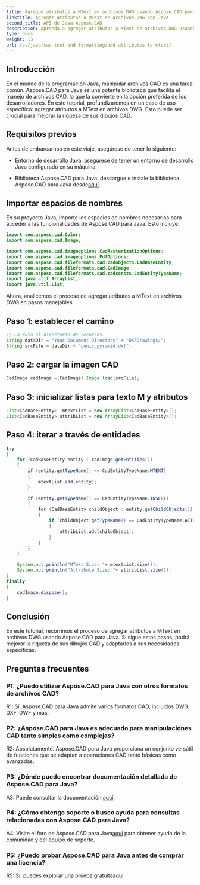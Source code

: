 ```yaml
---
title: Agregue atributos a MText en archivos DWG usando Aspose.CAD para Java
linktitle: Agregar atributos a MText en archivos DWG con Java
second_title: API de Java Aspose.CAD
description: Aprenda a agregar atributos a MText en archivos DWG usando Aspose.CAD para Java. Mejore sus dibujos CAD con esta guía paso a paso.
type: docs
weight: 13
url: /es/java/cad-text-and-formatting/add-attributes-to-mtext/
---
```

## Introducción

En el mundo de la programación Java, manipular archivos CAD es una tarea común. Aspose.CAD para Java es una potente biblioteca que facilita el manejo de archivos CAD, lo que la convierte en la opción preferida de los desarrolladores. En este tutorial, profundizaremos en un caso de uso específico: agregar atributos a MText en archivos DWG. Esto puede ser crucial para mejorar la riqueza de sus dibujos CAD.

## Requisitos previos

Antes de embarcarnos en este viaje, asegúrese de tener lo siguiente:

- Entorno de desarrollo Java: asegúrese de tener un entorno de desarrollo Java configurado en su máquina.

- Biblioteca Aspose.CAD para Java: descargue e instale la biblioteca Aspose.CAD para Java desde[aquí](https://releases.aspose.com/cad/java/).

## Importar espacios de nombres

En su proyecto Java, importe los espacios de nombres necesarios para acceder a las funcionalidades de Aspose.CAD para Java. Esto incluye:

```java
import com.aspose.cad.Color;
import com.aspose.cad.Image;

import com.aspose.cad.imageoptions.CadRasterizationOptions;
import com.aspose.cad.imageoptions.PdfOptions;
import com.aspose.cad.fileformats.cad.cadobjects.CadBaseEntity;
import com.aspose.cad.fileformats.cad.CadImage;
import com.aspose.cad.fileformats.cad.cadconsts.CadEntityTypeName;
import java.util.ArrayList;
import java.util.List;
```

Ahora, analicemos el proceso de agregar atributos a MText en archivos DWG en pasos manejables.

## Paso 1: establecer el camino

```java
// La ruta al directorio de recursos.
String dataDir = "Your Document Directory" + "DXFDrawings/";
String srcFile = dataDir + "conic_pyramid.dxf";
```

## Paso 2: cargar la imagen CAD

```java
CadImage cadImage =(CadImage) Image.load(srcFile);
```

## Paso 3: inicializar listas para texto M y atributos

```java
List<CadBaseEntity>  mtextList = new ArrayList<CadBaseEntity>();
List<CadBaseEntity> attribList = new ArrayList<CadBaseEntity>();
```

## Paso 4: iterar a través de entidades

```java
try
{
    for (CadBaseEntity entity : cadImage.getEntities())
    {
        if (entity.getTypeName() == CadEntityTypeName.MTEXT)
        {
            mtextList.add(entity);
        }

        if (entity.getTypeName() == CadEntityTypeName.INSERT)
        {
            for (CadBaseEntity childObject : entity.getChildObjects())
            {
                if (childObject.getTypeName() == CadEntityTypeName.ATTRIB)
                {
                    attribList.add(childObject);
                }
            }
        }
    }

    System.out.println("MText Size: "+ mtextList.size());
    System.out.println("Attribute Size: "+ attribList.size());
}
finally
{
    cadImage.dispose();
}
```

## Conclusión

En este tutorial, recorrimos el proceso de agregar atributos a MText en archivos DWG usando Aspose.CAD para Java. Si sigue estos pasos, podrá mejorar la riqueza de sus dibujos CAD y adaptarlos a sus necesidades específicas.

## Preguntas frecuentes

### P1: ¿Puedo utilizar Aspose.CAD para Java con otros formatos de archivos CAD?

R1: Sí, Aspose.CAD para Java admite varios formatos CAD, incluidos DWG, DXF, DWF y más.

### P2: ¿Aspose.CAD para Java es adecuado para manipulaciones CAD tanto simples como complejas?

R2: Absolutamente. Aspose.CAD para Java proporciona un conjunto versátil de funciones que se adaptan a operaciones CAD tanto básicas como avanzadas.

### P3: ¿Dónde puedo encontrar documentación detallada de Aspose.CAD para Java?

A3: Puede consultar la documentación.[aquí](https://reference.aspose.com/cad/java/).

### P4: ¿Cómo obtengo soporte o busco ayuda para consultas relacionadas con Aspose.CAD para Java?

 A4: Visite el foro de Aspose.CAD para Java[aquí](https://forum.aspose.com/c/cad/19) para obtener ayuda de la comunidad y del equipo de soporte.

### P5: ¿Puedo probar Aspose.CAD para Java antes de comprar una licencia?

 R5: Sí, puedes explorar una prueba gratuita[aquí](https://releases.aspose.com/).